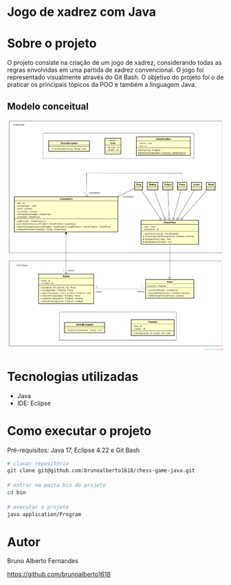 # Jogo de xadrez com Java

# Sobre o projeto

O projeto consiste na criação de um jogo de xadrez, considerando todas as regras envolvidas em uma partida de xadrez convencional. O jogo foi representado visualmente através do Git Bash. O objetivo do projeto foi o de praticar os principais tópicos da POO e também a linguagem Java. 

## Modelo conceitual
![Modelo Conceitual](https://github.com/brunoalberto1618/chess-game-java/blob/master/assets/imgs/chess-system-design.png)

# Tecnologias utilizadas
- Java
- IDE: Eclipse

# Como executar o projeto

Pré-requisitos: Java 17, Eclipse 4.22 e Git Bash

```bash
# clonar repositório
git clone git@github.com:brunoalberto1618/chess-game-java.git

# entrar na pasta bin do projeto 
cd bin

# executar o projeto
java application/Program
```

# Autor

Bruno Alberto Fernandes

https://github.com/brunoalberto1618
